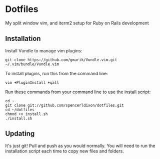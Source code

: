 # Dotfiles

My split window vim, and iterm2 setup for Ruby on Rails development

## Installation

Install Vundle to manage vim plugins:

`git clone https://github.com/gmarik/Vundle.vim.git ~/.vim/bundle/Vundle.vim`

To install plugins, run this from the command line:

`vim +PluginInstall +qall`

Run these commands from your command line to use the install script:

```
cd ~
git clone git://github.com/spencerldixon/dotfiles.git
cd ~/dotfiles
chmod +x install.sh
./install.sh
```

## Updating

It's just git! Pull and push as you would normally. You will need to run the installation script each time to copy new files and folders.
